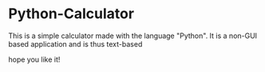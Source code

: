 # Python-Calculator

This is a simple calculator made with the language "Python".
It is a non-GUI based application and is thus text-based

hope you like it!

